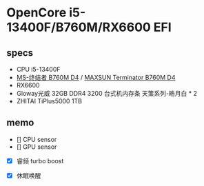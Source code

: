 # OpenCore i5-13400F/B760M/RX6600 EFI

## specs

- CPU i5-13400F
- [MS-终结者 B760M D4](https://www.maxsun.com.cn/2023/0104/5870.html) / [MAXSUN Terminator B760M D4](https://www.maxsun.com/products/terminator-b760m-d4)
- RX6600
- Gloway光威 32GB DDR4 3200 台式机内存条 天策系列-皓月白 * 2
- ZHITAI TiPlus5000 1TB

## memo

- [] CPU sensor
- [] GPU sensor
- [x] 睿频 turbo boost
- [x] 休眠唤醒

